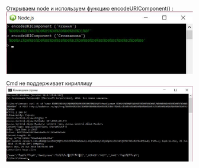 Открываем node и используем функцию encodeURIComponent() :
![alt text](https://github.com/KsushaSeliv/Goss/blob/master/13.03.2018/odin.jpg)


Сmd не поддерживает кириллицу
![alt text](https://github.com/KsushaSeliv/Goss/blob/master/13.03.2018/13_2.png)
